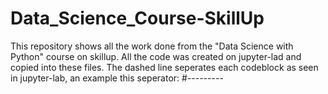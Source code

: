 # Data_Science_Course-SkillUp

This repository shows all the work done from the "Data Science with Python" course on skillup. 
All the code was created on jupyter-lad and copied into these files.
The dashed line seperates each codeblock as seen in jupyter-lab, an example this seperator: #---------
